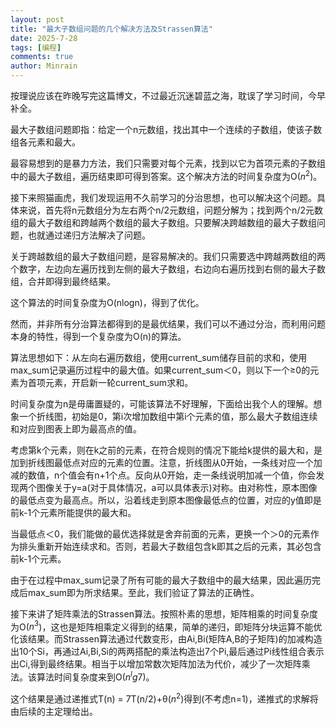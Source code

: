```yaml
---
layout: post
title: "最大子数组问题的几个解决方法及Strassen算法"
date: 2025-7-28
tags: [编程]
comments: true
author: Minrain
---
```

按理说应该在昨晚写完这篇博文，不过最近沉迷碧蓝之海，耽误了学习时间，今早补全。

最大子数组问题即指：给定一个n元数组，找出其中一个连续的子数组，使该子数组各元素和最大。

最容易想到的是暴力方法，我们只需要对每个元素，找到以它为首项元素的子数组中的最大子数组，遍历结束即可得到答案。这个解决方法的时间复杂度为O($n^2$)。

接下来照猫画虎，我们发现运用不久前学习的分治思想，也可以解决这个问题。具体来说，首先将n元数组分为左右两个n/2元数组，问题分解为；找到两个n/2元数组的最大子数组和跨越两个数组的最大子数组。只要解决跨越数组的最大子数组问题，也就通过递归方法解决了问题。

关于跨越数组的最大子数组问题，是容易解决的。我们只需要选中跨越两数组的两个数字，左边向左遍历找到左侧的最大子数组，右边向右遍历找到右侧的最大子数组，合并即得到最终结果。

这个算法的时间复杂度为O(nlogn)，得到了优化。

然而，并非所有分治算法都得到的是最优结果，我们可以不通过分治，而利用问题本身的特性，得到一个复杂度为O(n)的算法。

算法思想如下：从左向右遍历数组，使用current_sum储存目前的求和，使用max_sum记录遍历过程中的最大值。如果current_sum＜0，则以下一个≥0的元素为首项元素，开启新一轮current_sum求和。

时间复杂度为n是毋庸置疑的，可能该算法不好理解，下面给出我个人的理解。想象一个折线图，初始是0，第i次增加数组中第i个元素的值，那么最大子数组连续和对应到图表上即为最高点的值。

考虑第k个元素，则在k之前的元素，在符合规则的情况下能给k提供的最大和，是加到折线图最低点对应的元素的位置。注意，折线图从0开始，一条线对应一个加减的数值，n个值会有n+1个点。反向从0开始，走一条线说明加减一个值，你会发现两个图像关于y=a(对于具体情况，a可以具体表示)对称。由对称性，原本图像的最低点变为最高点。所以，沿着线走到原本图像最低点的位置，对应的y值即是前k-1个元素所能提供的最大和。

当最低点＜0，我们能做的最优选择就是舍弃前面的元素，更换一个＞0的元素作为排头重新开始连续求和。否则，若最大子数组包含k即其之后的元素，其必包含前k-1个元素。

由于在过程中max_sum记录了所有可能的最大子数组中的最大结果，因此遍历完成后max_sum即为所求结果。至此，我们验证了算法的正确性。

接下来讲了矩阵乘法的Strassen算法。按照朴素的思想，矩阵相乘的时间复杂度为O($n^3$)，这也是矩阵相乘定义得到的结果，简单的递归，即矩阵分块运算不能优化该结果。而Strassen算法通过代数变形，由Ai,Bi(矩阵A,B的子矩阵)的加减构造出10个Si，再通过Ai,Bi,Si的两两搭配的乘法构造出7个Pi,最后通过Pi线性组合表示出Ci,得到最终结果。相当于以增加常数次矩阵加法为代价，减少了一次矩阵乘法。该算法时间复杂度来到O($n^lg7$)。

这个结果是通过递推式T(n) = 7T(n/2)+θ($n^2$)得到(不考虑n=1)，递推式的求解将由后续的主定理给出。

